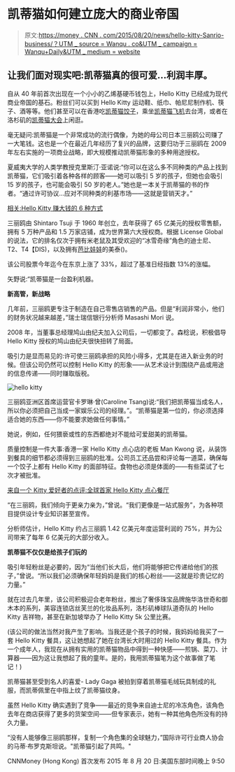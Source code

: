 # 凯蒂猫如何建立庞大的商业帝国

> 原文:[https://money . CNN . com/2015/08/20/news/hello-kitty-Sanrio-business/？UTM _ source = Wanqu . co&UTM _ campaign = Wanqu+Daily&UTM _ medium = website](https://money.cnn.com/2015/08/20/news/hello-kitty-sanrio-business/?utm_source=wanqu.co&utm_campaign=Wanqu+Daily&utm_medium=website)

## 让我们面对现实吧:凯蒂猫真的很可爱...利润丰厚。

自从 40 年前首次出现在一个小小的乙烯基硬币钱包上，Hello Kitty 已经成为现代商业帝国的基石。粉丝们可以买到 Hello Kitty 运动鞋、纸巾、帕尼尼制作机、筷子、酒等等。他们甚至可以在香港吃[凯蒂猫饺子](http://edition.cnn.com/2015/05/08/travel/hello-kitty-dim-sum-culinary-journeys/)，乘坐[凯蒂猫飞机](http://edition.cnn.com/2013/08/27/travel/eva-air-kitty-jet/index.html)去台湾，或者在洛杉矶的[凯蒂猫大会](http://edition.cnn.com/2014/11/01/us/hello-kitty-convention-40th-year/)上闲逛。

毫无疑问:凯蒂猫是一个非常成功的流行偶像，为她的母公司日本三丽鸥公司赚了一大笔钱。这也是一个在最近几年经历了复兴的品牌，这要归功于三丽鸥在 2009 年左右实施的一项商业战略，即大规模推动凯蒂猫形象的多种用途授权。

夏威夷大学的人类学教授克里斯汀·亚诺说:“你可以在这么多不同种类的产品上找到凯蒂猫，它们吸引着各种各样的顾客——她可以吸引 5 岁的孩子，但她也会吸引 15 岁的孩子，也可能会吸引 50 岁的老人。”她也是一本关于凯蒂猫的书的作者。“通过许可协议...应对不同种类的利基市场——这就是营销天才。”

[相关:Hello Kitty 赚大钱的 6 种方式](http://money.cnn.com/gallery/news/2015/08/20/hello-kitty-business/index.html)

三丽鸥由 Shintaro Tsuji 于 1960 年创立，去年获得了 65 亿美元的授权零售额，拥有 5 万种产品和 1.5 万家店铺，成为世界第六大授权商。根据 License Global 的说法，它的排名仅次于拥有米老鼠及其受欢迎的“冰雪奇缘”角色的迪士尼、T2、T4【DIS)，以及拥有[芭比娃娃](http://money.cnn.com/2015/01/26/news/companies/mattel-ceo-barbie/index.html)的美泰()。

该公司股票今年迄今在东京上涨了 33%，超过了基准日经指数 13%的涨幅。

矢野说:“凯蒂猫是一台盈利机器。

**新高管，新战略**

几年前，三丽鸥更专注于制造在自己零售店销售的产品。但是“利润非常小，他们的财务状况越来越差，”瑞士瑞信银行分析师 Masashi Mori 说。

2008 年，当董事总经理鸠山由纪夫加入公司后，一切都变了。森稔说，积极倡导 Hello Kitty 授权的鸠山由纪夫很快扭转了局面。

吸引力是显而易见的:许可使三丽鸥承担的风险小得多，尤其是在进入新业务的时候。但该公司仍然可以控制 Hello Kitty 的形象——从艺术设计到围绕产品或用途的信息传递——同时赚取版税。

![hello kitty](../Images/aa848670401500f6c9be51dd80553121.png)

三丽鸥亚洲区首席运营官卡罗琳·曾(Caroline Tsang)说:“我们把凯蒂猫当成名人，所以你必须把自己当成一家娱乐公司的经理。”。“凯蒂猫是第一位的，你必须选择适合她的东西——你不能要求她做任何事情。”

她说，例如，任何猥亵或性的东西都绝对不能给可爱甜美的凯蒂猫。

质量控制是一件大事:香港一家 Hello Kitty 点心店的老板 Man Kwong 说，从装饰到餐具的细节都必须得到三丽鸥的批准。公司员工还品尝和评论每一道菜，确保每一个饺子上都有 Hello Kitty 的面部特征。食物也必须是体面的——有些菜试了七次才被批准。

[来自一个 Kitty 爱好者的点评:全球首家 Hello Kitty 点心餐厅](http://edition.cnn.com/2015/05/08/travel/hello-kitty-dim-sum-culinary-journeys/)

“在三丽鸥，我们倾向于更亲力亲为，”曾说。“我们更像是一站式服务”，为各种项目提供设计专业知识甚至宣传。

分析师估计，Hello Kitty 约占三丽鸥 1.42 亿美元年度运营利润的 75%，并为公司带来了每年 6 亿美元的大部分收入。

**凯蒂猫不仅仅是给孩子们玩的**

吸引年轻粉丝是必要的，因为“当他们长大后，他们将能够把它传递给他们的孩子，”曾说。“所以我们必须确保年轻妈妈是我们的核心粉丝——这就是珍贵记忆的力量。”

就在过去几年里，该公司积极迎合老年粉丝，推出了奢侈珠宝品牌施华洛世奇和御木本的系列，美容连锁店丝芙兰的化妆品系列，洛杉矶棒球队道奇队的 Hello Kitty 吉祥物，甚至在新加坡举办了 Hello Kitty 5k 公里比赛。

(该公司的做法当然对我产生了影响。当我还是个孩子的时候，我妈妈给我买了一套 Hello Kitty 餐具，这让她想起了她在台湾长大时用过的 Hello Kitty 餐具。作为一个成年人，我现在从拥有实用的凯蒂猫物品中得到一种快感——煎锅、菜刀、计算器——因为这让我想起了我的童年。是的，我用凯蒂猫笔为这个故事做了笔记！)

凯蒂猫甚至受到名人的喜爱- Lady Gaga 被拍到穿着凯蒂猫毛绒玩具制成的礼服，而凯蒂佩里在中指上纹了凯蒂猫纹身。

虽然 Hello Kitty 确实遇到了竞争——最近的竞争来自迪士尼的冷冻角色，该角色去年在商店获得了更多的货架空间——但专家表示，她有一种其他角色所没有的持久力量。

“没有人能够像三丽鸥那样，复制一个角色集的全球魅力，”国际许可行业商人协会的马蒂·布罗克斯坦说。"凯蒂猫引起了共鸣。"

CNNMoney (Hong Kong) 首次发布 2015 年 8 月 20 日:美国东部时间晚上 9:50
